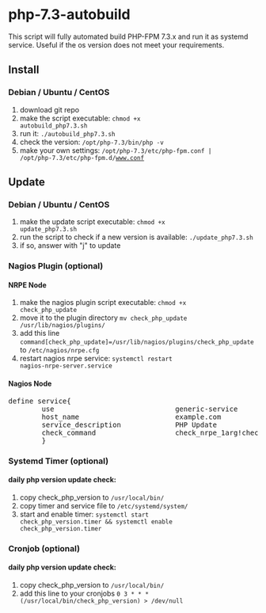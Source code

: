 # php-7.3-autobuild
This script will fully automated build PHP-FPM 7.3.x and run it as systemd service.
Useful if the os version does not meet your requirements.

## Install
### Debian / Ubuntu / CentOS

1) download git repo
2) make the script executable: <code>chmod +x autobuild_php7.3.sh</code>
3) run it: <code>./autobuild_php7.3.sh</code>
4) check the version: <code>/opt/php-7.3/bin/php -v</code>
5) make your own settings: <code>/opt/php-7.3/etc/php-fpm.conf | /opt/php-7.3/etc/php-fpm.d/www.conf</code>


## Update
### Debian / Ubuntu / CentOS

1) make the update script executable: <code>chmod +x update_php7.3.sh</code>
2) run the script to check if a new version is available: <code>./update_php7.3.sh</code>
3) if so, answer with "j" to update

### Nagios Plugin (optional)
#### NRPE Node

1) make the nagios plugin script executable: <code>chmod +x check_php_update</code>
2) move it to the plugin directory <code>mv check_php_update /usr/lib/nagios/plugins/</code>
3) add this line <code>command[check_php_update]=/usr/lib/nagios/plugins/check_php_update</code> to <code>/etc/nagios/nrpe.cfg</code>
4) restart nagios nrpe service: <code>systemctl restart nagios-nrpe-server.service</code>

#### Nagios Node
<pre>
define service{
        use                             generic-service
        host_name                       example.com
        service_description             PHP Update
        check_command                   check_nrpe_1arg!check_php_update
        }
</pre>

### Systemd Timer (optional)
#### daily php version update check:

1) copy check_php_version to <code>/usr/local/bin/</code>
2) copy timer and service file to <code>/etc/systemd/system/</code>
3) start and enable timer: <code>systemctl start check_php_version.timer && systemctl enable check_php_version.timer</code>

### Cronjob (optional)
#### daily php version update check:

1) copy check_php_version to <code>/usr/local/bin/</code>
2) add this line to your cronjobs <code>0    3    *    *    *    (/usr/local/bin/check_php_version) > /dev/null</code>
